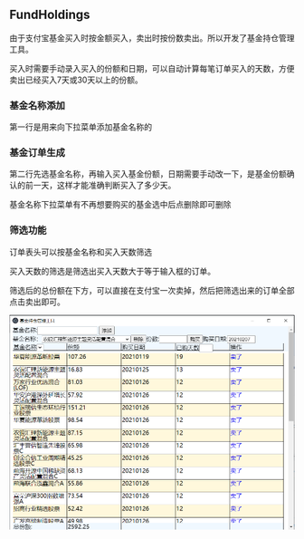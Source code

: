 ## FundHoldings

由于支付宝基金买入时按金额买入，卖出时按份数卖出。所以开发了基金持仓管理工具。

买入时需要手动录入买入的份额和日期，可以自动计算每笔订单买入的天数，方便卖出已经买入7天或30天以上的份额。

### 基金名称添加

第一行是用来向下拉菜单添加基金名称的

### 基金订单生成

第二行先选基金名称，再输入买入基金份额，日期需要手动改一下，是基金份额确认的前一天，这样才能准确判断买入了多少天。

基金名称下拉菜单有不再想要购买的基金选中后点删除即可删除

### 筛选功能

订单表头可以按基金名称和买入天数筛选

买入天数的筛选是筛选出买入天数大于等于输入框的订单。

筛选后的总份额在下方，可以直接在支付宝一次卖掉，然后把筛选出来的订单全部点击卖出即可。

![alt 界面图片](/app/sample.png)